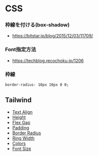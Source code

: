 # CSS

### 枠線を付ける(box-shadow)

- https://bitstar.jp/blog/2015/12/03/11709/

### Font指定方法

- https://techblog.recochoku.jp/1206

### 枠線

```css
border-radius: 10px 10px 0 0;
```

## Tailwind

- [Text Align](https://tailwindcss.com/docs/text-align)
- [Height](https://tailwindcss.com/docs/height)
- [Flex Gap](https://tailwindcss.com/docs/gap)
- [Padding](https://tailwindcss.com/docs/padding)
- [Border Radius](https://tailwindcss.com/docs/border-radius)
- [Ring Width](https://tailwindcss.com/docs/ring-width)
- [Colors](https://tailwindcss.com/docs/customizing-colors)
- [Font Size](https://tailwindcss.com/docs/font-size)
